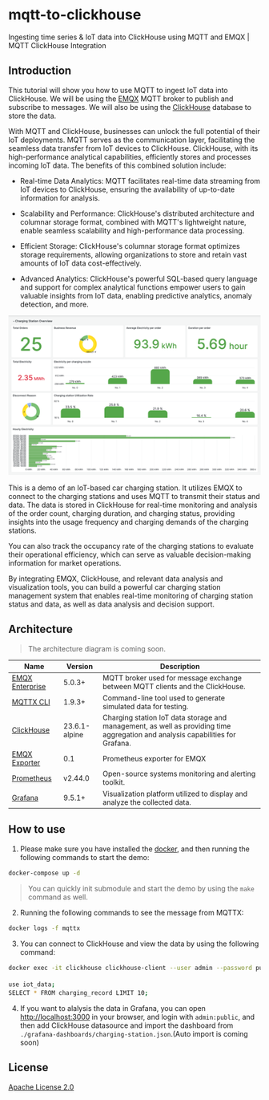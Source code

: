 # mqtt-to-clickhouse

Ingesting time series & IoT data into ClickHouse using MQTT and EMQX | MQTT ClickHouse Integration

## Introduction

This tutorial will show you how to use MQTT to ingest IoT data into ClickHouse. We will be using the [EMQX](https://www.emqx.io/) MQTT broker to publish and subscribe to messages. We will also be using the [ClickHouse](https://clickhouse.com/) database to store the data.

With MQTT and ClickHouse, businesses can unlock the full potential of their IoT deployments. MQTT serves as the communication layer, facilitating the seamless data transfer from IoT devices to ClickHouse. ClickHouse, with its high-performance analytical capabilities, efficiently stores and processes incoming IoT data. The benefits of this combined solution include:

- Real-time Data Analytics: MQTT facilitates real-time data streaming from IoT devices to ClickHouse, ensuring the availability of up-to-date information for analysis.

- Scalability and Performance: ClickHouse's distributed architecture and columnar storage format, combined with MQTT's lightweight nature, enable seamless scalability and high-performance data processing.

- Efficient Storage: ClickHouse's columnar storage format optimizes storage requirements, allowing organizations to store and retain vast amounts of IoT data cost-effectively.

- Advanced Analytics: ClickHouse's powerful SQL-based query language and support for complex analytical functions empower users to gain valuable insights from IoT data, enabling predictive analytics, anomaly detection, and more.

![EMQX Charging Station Example](./image/charging-station-overview.png)

This is a demo of an IoT-based car charging station. It utilizes EMQX to connect to the charging stations and uses MQTT to transmit their status and data. The data is stored in ClickHouse for real-time monitoring and analysis of the order count, charging duration, and charging status, providing insights into the usage frequency and charging demands of the charging stations.

You can also track the occupancy rate of the charging stations to evaluate their operational efficiency, which can serve as valuable decision-making information for market operations.

By integrating EMQX, ClickHouse, and relevant data analysis and visualization tools, you can build a powerful car charging station management system that enables real-time monitoring of charging station status and data, as well as data analysis and decision support.

## Architecture

<!-- ![MQTT to ClickHouse](./image/mqtt-to-ClickHouse.jpg) -->

> The architecture diagram is coming soon.

| Name      | Version | Description                                                                      |
| --------- | ------- | -------------------------------------------------------------------------------- |
| [EMQX Enterprise](https://www.emqx.com/en/products/emqx)      | 5.0.3+  | MQTT broker used for message exchange between MQTT clients and the ClickHouse. |
| [MQTTX CLI](https://mqttx.app/cli) | 1.9.3+  | Command-line tool used to generate simulated data for testing.        |
| [ClickHouse](https://clickhouse.com/)     | 23.6.1-alpine  | Charging station IoT data storage and management, as well as providing time aggregation and analysis capabilities for Grafana.      |
| [EMQX Exporter](https://github.com/emqx/emqx-exporter)      | 0.1 | Prometheus exporter for EMQX |
| [Prometheus](https://prometheus.io/)   | v2.44.0  | Open-source systems monitoring and alerting toolkit.       |
| [Grafana](https://grafana.com/)   | 9.5.1+  | Visualization platform utilized to display and analyze the collected data.       |

## How to use

<!-- 1. Init the submodule to get the EMQX Exporter  (Optional):

  ```bash
  git submodule init
  git submodule update
  ``` -->

1. Please make sure you have installed the [docker](https://www.docker.com/), and then running the following commands to start the demo:

  ```bash
  docker-compose up -d
  ```

  > You can quickly init submodule and start the demo by using the `make` command as well.

2. Running the following commands to see the message from MQTTX:

  ```bash
  docker logs -f mqttx
  ```

3. You can connect to ClickHouse and view the data by using the following command:

  ```bash
  docker exec -it clickhouse clickhouse-client --user admin --password public

  use iot_data;
  SELECT * FROM charging_record LIMIT 10;
  ```

4. If you want to alalysis the data in Grafana, you can open <http://localhost:3000> in your browser, and login with `admin:public`, and then add ClickHouse datasource and import the dashboard from `./grafana-dashboards/charging-station.json`.(Auto import is coming soon)

<!-- 5. (TODO) If you want to view the energy data and EMQX Metrics in Grafana dashboard, you can open <http://localhost:3000> in your browser, and login with `admin:public` -->

## License

[Apache License 2.0](./LICENSE)
